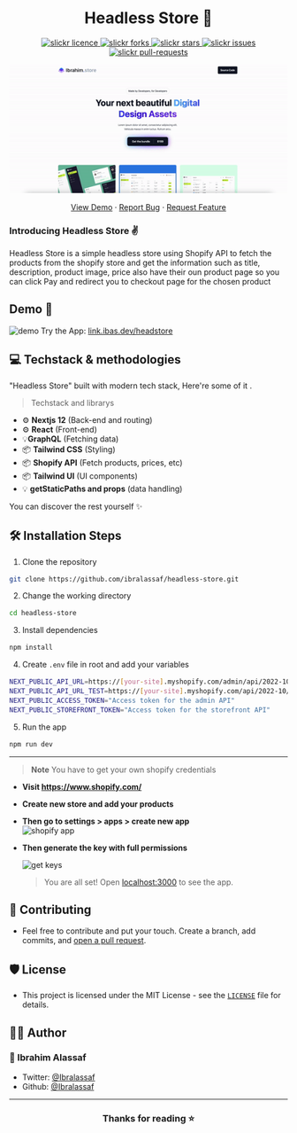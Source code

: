 <p align="center">

</p>
<h1 align="center">Headless Store 🛒</h1>

<p align="center">
<a href="https://github.com/ibralassaf/headless-store/blob/master/LICENSE" target="blank">
<img src="https://img.shields.io/github/license/saviomartin/slickr?style=flat-square" alt="slickr licence" />
</a>
<a href="https://github.com/ibralassaf/headless-store/fork" target="blank">
<img src="https://img.shields.io/github/forks/ibralassaf/headless-store?style=flat-square" alt="slickr forks"/>
</a>
<a href="https://github.com/ibralassaf/headless-store/stargazers" target="blank">
<img src="https://img.shields.io/github/stars/ibralassaf/headless-store?style=flat-square" alt="slickr stars"/>
</a>
<a href="https://github.com/ibralassaf/headless-store/issues" target="blank">
<img src="https://img.shields.io/github/issues/ibralassaf/headless-store?style=flat-square" alt="slickr issues"/>
</a>
<a href="https://github.com/ibralassaf/headless-store/pulls" target="blank">
<img src="https://img.shields.io/github/issues-pr/ibralassaf/headless-store?style=flat-square" alt="slickr pull-requests"/>
</a>

</p>

<p align="center"><img src="/public/headless-store-gif.gif" alt="headless-store gif" width="550" /></p>

<p align="center">
    <a href="https://link.ibas.dev/headstore">View Demo</a>
    ·
    <a href="https://github.com/ibralassaf/headless-store/issues/new/choose">Report Bug</a>
    ·
    <a href="https://github.com/ibralassaf/headless-store/issues/new/choose">Request Feature</a>
</p>

### Introducing Headless Store ✌️

Headless Store is a simple headless store using Shopify API to fetch the products from the shopify store and get the information such as title, description, product image, price also have their oun product page so you can click Pay and redirect you to checkout page for the chosen product

## Demo 🚀

<img src="https://i.imgur.com/3jcgJgj_d.webp?maxwidth=760&fidelity=grand" alt="demo">
Try the App:
<a href="https://link.ibas.dev/headstore">link.ibas.dev/headstore</a>

## 💻 Techstack & methodologies

"Headless Store" built with modern tech stack, Here're some of it .

> Techstack and librarys

- ⚙️ **Nextjs 12** (Back-end and routing)
- ⚙️ **React** (Front-end)
- 💡**GraphQL** (Fetching data)
- 📦 **Tailwind CSS** (Styling)
- 📦 **Shopify API** (Fetch products, prices, etc)
- 📦 **Tailwind UI** (UI components)
- 💡 **getStaticPaths and props** (data handling)

You can discover the rest yourself ✨️

## 🛠️ Installation Steps

1. Clone the repository

```bash
git clone https://github.com/ibralassaf/headless-store.git
```

2. Change the working directory

```bash
cd headless-store
```

3. Install dependencies

```bash
npm install
```

4. Create `.env` file in root and add your variables

```bash
NEXT_PUBLIC_API_URL=https://[your-site].myshopify.com/admin/api/2022-10/graphql.json "For admin API"
NEXT_PUBLIC_API_URL_TEST=https://[your-site].myshopify.com/api/2022-10/graphql.json "For storefront API"
NEXT_PUBLIC_ACCESS_TOKEN="Access token for the admin API"
NEXT_PUBLIC_STOREFRONT_TOKEN="Access token for the storefront API"
```

5. Run the app

```bash
npm run dev
```

---

> **Note**
> You have to get your own shopify credentials

- **Visit https://www.shopify.com/**
- **Create new store and add your products**
- **Then go to settings > apps > create new app**
  <br/>
  <img src="https://i.imgur.com/x4XCMwG.png" alt="shopify app">
  <br/>
- **Then generate the key with full permissions**

  <img src="https://i.imgur.com/44ZAWh8.png" alt="get keys">
  <br/>

  > You are all set! Open [localhost:3000](http://localhost:3000/) to see the app.

## 🍰 Contributing

- Feel free to contribute and put your touch. Create a branch, add commits, and [open a pull request](https://github.com/ibralassaf/spotify-clone/compare).

## 🛡️ License

- This project is licensed under the MIT License - see the [`LICENSE`](LICENSE) file for details.

## 👨‍💻 Author

### 👤 Ibrahim Alassaf

- Twitter: [@Ibralassaf](https://twitter.com/Ibralassaf)
- Github: [@Ibralassaf](https://github.com/Ibralassaf)

---

<h3 align="center">
Thanks for reading ⭐️
</h3>
